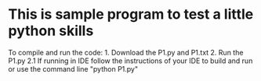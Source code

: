 # This is sample program to test a little python skills
To compile and run the code:
	1. Download the P1.py and P1.txt
	2. Run the P1.py
		2.1 If running in IDE follow the instructions of your IDE to build and run or use the command line "python P1.py"
